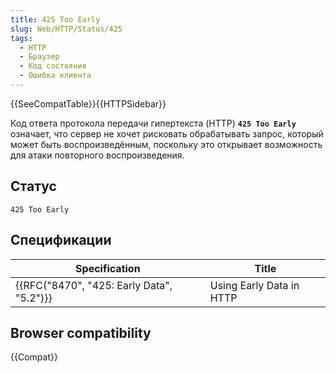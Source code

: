 ```yaml
---
title: 425 Too Early
slug: Web/HTTP/Status/425
tags:
  - HTTP
  - Браузер
  - Код состояния
  - Ошибка клиента
---
```


{{SeeCompatTable}}{{HTTPSidebar}}

Код ответа протокола передачи гипертекста (HTTP) **`425 Too Early`** означает, что сервер не хочет рисковать обрабатывать запрос, который может быть воспроизведённым, поскольку это открывает возможность для атаки повторного воспроизведения.

## Статус

```
425 Too Early
```

## Спецификации

| Specification                                            | Title                    |
| -------------------------------------------------------- | ------------------------ |
| {{RFC("8470", "425: Early Data", "5.2")}} | Using Early Data in HTTP |

## Browser compatibility

{{Compat}}
